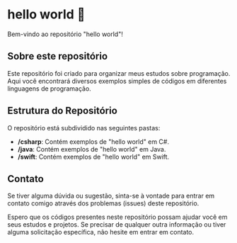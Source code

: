# hello world 👋

Bem-vindo ao repositório "hello world"!

## Sobre este repositório
Este repositório foi criado para organizar meus estudos sobre programação. Aqui você encontrará diversos exemplos simples de códigos em diferentes linguagens de programação.

## Estrutura do Repositório
O repositório está subdividido nas seguintes pastas:
- **/csharp**: Contém exemplos de "hello world" em C#.
- **/java**: Contém exemplos de "hello world" em Java.
- **/swift**: Contém exemplos de "hello world" em Swift.


## Contato
Se tiver alguma dúvida ou sugestão, sinta-se à vontade para entrar em contato comigo através dos problemas (issues) deste repositório.

Espero que os códigos presentes neste repositório possam ajudar você em seus estudos e projetos. Se precisar de qualquer outra informação ou tiver alguma solicitação específica, não hesite em entrar em contato.
